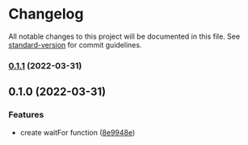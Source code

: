 # Changelog

All notable changes to this project will be documented in this file. See [standard-version](https://github.com/conventional-changelog/standard-version) for commit guidelines.

### [0.1.1](https://github.com/Devessier/wait-for/compare/v0.1.0...v0.1.1) (2022-03-31)

## 0.1.0 (2022-03-31)


### Features

* create waitFor function ([8e9948e](https://github.com/Devessier/wait-for/commit/8e9948ee6ce32f2cb234c9c5c4fa83633aa54c07))
